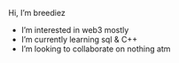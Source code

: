 Hi, I’m breediez
- I’m interested in web3 mostly
- I’m currently learning sql & C++
- I’m looking to collaborate on nothing atm


<!---
bleediez/bleediez is a ✨ special ✨ repository because its `README.md` (this file) appears on your GitHub profile.
You can click the Preview link to take a look at your changes.
--->
